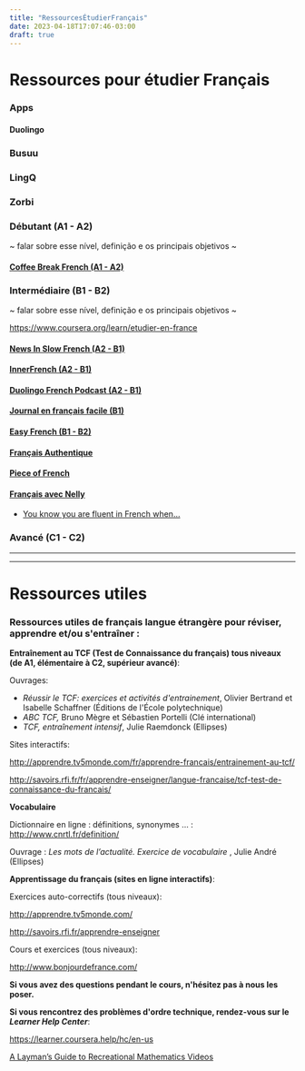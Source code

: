 ```yaml
---
title: "RessourcesÉtudierFrançais"
date: 2023-04-18T17:07:46-03:00
draft: true
---
```


# Ressources pour étudier Français

### Apps

#### Duolingo

### Busuu

### LingQ

### Zorbi

### Débutant (A1 - A2)

~ falar sobre esse nível, definição e os principais objetivos ~

#### [Coffee Break French (A1 - A2)](https://coffeebreaklanguages.com/coffeebreakfrench/)



### Intermédiaire (B1 - B2)

~ falar sobre esse nível, definição e os principais objetivos ~

https://www.coursera.org/learn/etudier-en-france

#### [News In Slow French (A2 - B1)](https://www.newsinslowfrench.com/home/news/beginner)

#### [InnerFrench (A2 - B1)](https://innerfrench.com/podcast/)

#### [Duolingo French Podcast (A2 - B1)](https://podcast.duolingo.com/french)

#### [Journal en français facile (B1)](https://francaisfacile.rfi.fr/fr/podcasts/journal-en-français-facile/)

#### [Easy French (B1 - B2)](https://www.easyfrench.fm/)

#### [Français Authentique](https://www.youtube.com/@francaisauthentique)

#### [Piece of French](https://www.youtube.com/@pieceoffrench)

#### [Français avec Nelly](https://www.youtube.com/@francaisavecnelly)

- [You know you are fluent in French when...](https://www.youtube.com/watch?v=SSAsI3DuAVQ)

### Avancé (C1 - C2)

-----



------



# Ressources utiles

### **Ressources utiles de français langue étrangère pour réviser, apprendre et/ou s'entraîner :**



**Entraînement au TCF (Test de Connaissance du français) tous niveaux (de A1, élémentaire à C2, supérieur avancé)**: 

Ouvrages:

- *Réussir le TCF: exercices et activités d'entrainement*, Olivier Bertrand et Isabelle Schaffner (Éditions de l'École polytechnique)
- *ABC TCF,* Bruno Mègre et Sébastien Portelli (Clé international)
- *TCF, entraînement intensif*, Julie Raemdonck (Ellipses)

Sites interactifs:

http://apprendre.tv5monde.com/fr/apprendre-francais/entrainement-au-tcf/

http://savoirs.rfi.fr/fr/apprendre-enseigner/langue-francaise/tcf-test-de-connaissance-du-francais/



**Vocabulaire**

Dictionnaire en ligne : définitions, synonymes … : http://www.cnrtl.fr/definition/

Ouvrage :  *Les mots de l’actualité. Exercice de vocabulaire* , Julie André (Ellipses)



**Apprentissage du français (sites en ligne interactifs)**:

Exercices auto-correctifs (tous niveaux): 

http://apprendre.tv5monde.com/

http://savoirs.rfi.fr/apprendre-enseigner

 

Cours et exercices (tous niveaux):

http://www.bonjourdefrance.com/

 

**Si vous avez des questions pendant le cours, n'hésitez pas à nous les poser.** 

**Si vous rencontrez des problèmes d'ordre technique, rendez-vous sur le** ***Learner Help Center***: 

https://learner.coursera.help/hc/en-us 





[A Layman’s Guide to Recreational Mathematics Videos](https://www.reason-alone.com/p/a-laymans-guide-to-recreational-mathematics)